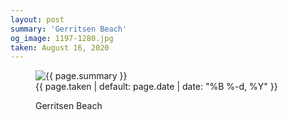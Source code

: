 ```yaml
---
layout: post
summary: 'Gerritsen Beach'
og_image: 1197-1280.jpg
taken: August 16, 2020
---
```


<figure class="post" data-src="{{ site.assets_url }}/{{ page.og_image }}">
<img alt="{{ page.summary }}" sizes="(min-width: 700px) 50vw, calc(100vw - 2rem)" src="{{ site.assets_url }}/1197-640.jpg" srcset="{{ site.assets_url }}/1197-320.jpg 320w, {{ site.assets_url }}/1197-640.jpg 640w, {{ site.assets_url }}/1197-960.jpg 960w, {{ site.assets_url }}/1197-1280.jpg 1280w"/>
<figcaption>
<time>{{ page.taken | default: page.date | date: "%B %-d, %Y" }}</time>
<p>Gerritsen Beach</p>
</figcaption>
</figure>
